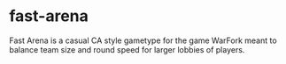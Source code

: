 # fast-arena
Fast Arena is a casual CA style gametype for the game WarFork meant to balance team size and round speed for larger lobbies of players.
